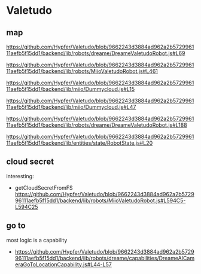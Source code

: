 # Valetudo

## map

https://github.com/Hypfer/Valetudo/blob/9662243d3884ad962a2b572996111aefb5f15dd1/backend/lib/robots/dreame/DreameValetudoRobot.js#L69

https://github.com/Hypfer/Valetudo/blob/9662243d3884ad962a2b572996111aefb5f15dd1/backend/lib/robots/MiioValetudoRobot.js#L461

https://github.com/Hypfer/Valetudo/blob/9662243d3884ad962a2b572996111aefb5f15dd1/backend/lib/miio/Dummycloud.js#L15

https://github.com/Hypfer/Valetudo/blob/9662243d3884ad962a2b572996111aefb5f15dd1/backend/lib/miio/Dummycloud.js#L47

https://github.com/Hypfer/Valetudo/blob/9662243d3884ad962a2b572996111aefb5f15dd1/backend/lib/robots/dreame/DreameValetudoRobot.js#L188

https://github.com/Hypfer/Valetudo/blob/9662243d3884ad962a2b572996111aefb5f15dd1/backend/lib/entities/state/RobotState.js#L20


## cloud secret

interesting:
* getCloudSecretFromFS https://github.com/Hypfer/Valetudo/blob/9662243d3884ad962a2b572996111aefb5f15dd1/backend/lib/robots/MiioValetudoRobot.js#L594C5-L594C25

## go to

most logic is a capability

* https://github.com/Hypfer/Valetudo/blob/9662243d3884ad962a2b572996111aefb5f15dd1/backend/lib/robots/dreame/capabilities/DreameAICameraGoToLocationCapability.js#L44-L57
